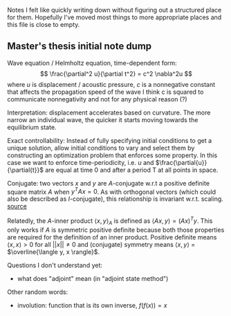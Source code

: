 Notes I felt like quickly writing down without figuring out a structured place for them.
Hopefully I've moved most things to more appropriate places and this file is close to empty.

## Master's thesis initial note dump

Wave equation / Helmholtz equation, time-dependent form:
$$
\frac{\partial^2 u}{\partial t^2} = c^2 \nabla^2u
$$
where $u$ is displacement / acoustic pressure,
$c$ is a nonnegative constant that affects the propagation speed of the wave
I think c is squared to communicate nonnegativity
and not for any physical reason (?)

Interpretation: displacement accelerates based on curvature.
The more narrow an individual wave, the quicker it starts moving towards
the equilibrium state.


Exact controllability: Instead of fully specifying initial conditions
to get a unique solution, allow initial conditions to vary and select them
by constructing an optimization problem that enforces some property.
In this case we want to enforce time-periodicity, i.e.
$u$ and $\frac{\partial{u}}{\partial{t}}$ are equal at time 0 and after a period T at all points in space.


Conjugate: two vectors $x$ and $y$ are $A$-conjugate w.r.t a positive definite
square matrix $A$ when $y^TAx = 0$. As with orthogonal vectors (which could also
be described as $I$-conjugate), this relationship is invariant w.r.t. scaling.
[source](https://math.stackexchange.com/questions/523810/conjugate-vectors)

Relatedly, the $A$-inner product $\langle x, y \rangle_A$ is defined as $\langle Ax, y \rangle = (Ax)^Ty$.
This only works if $A$ is symmetric positive definite because both those properties
are required for the definition of an inner product.
Positive definite means $\langle x, x \rangle > 0$ for all $||x|| \neq 0$
and (conjugate) symmetry means $\langle x, y \rangle$ = $\overline{\langle y, x \rangle}$.


Questions I don't understand yet:
- what does "adjoint" mean (in "adjoint state method")


Other random words:
- involution: function that is its own inverse, $f(f(x)) = x$